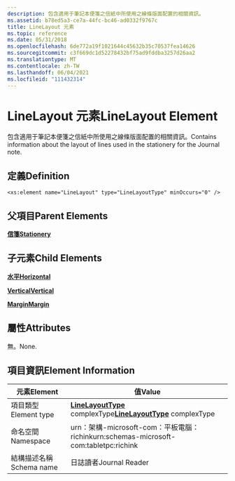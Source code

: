 ```yaml
---
description: 包含適用于筆記本便箋之信紙中所使用之線條版面配置的相關資訊。
ms.assetid: b78ed5a3-ce7a-44fc-bc46-ad0332f9767c
title: LineLayout 元素
ms.topic: reference
ms.date: 05/31/2018
ms.openlocfilehash: 6de772a19f1021644c45632b35c70537fea14626
ms.sourcegitcommit: c3f669dc1d52278432bf75ad9fddba3257d26aa2
ms.translationtype: MT
ms.contentlocale: zh-TW
ms.lasthandoff: 06/04/2021
ms.locfileid: "111432314"
---
```

# <a name="linelayout-element"></a><span data-ttu-id="e5ce0-103">LineLayout 元素</span><span class="sxs-lookup"><span data-stu-id="e5ce0-103">LineLayout Element</span></span>

<span data-ttu-id="e5ce0-104">包含適用于筆記本便箋之信紙中所使用之線條版面配置的相關資訊。</span><span class="sxs-lookup"><span data-stu-id="e5ce0-104">Contains information about the layout of lines used in the stationery for the Journal note.</span></span>

## <a name="definition"></a><span data-ttu-id="e5ce0-105">定義</span><span class="sxs-lookup"><span data-stu-id="e5ce0-105">Definition</span></span>

``` syntax
<xs:element name="LineLayout" type="LineLayoutType" minOccurs="0" />
```

## <a name="parent-elements"></a><span data-ttu-id="e5ce0-106">父項目</span><span class="sxs-lookup"><span data-stu-id="e5ce0-106">Parent Elements</span></span>

[<span data-ttu-id="e5ce0-107">**信箋**</span><span class="sxs-lookup"><span data-stu-id="e5ce0-107">**Stationery**</span></span>](stationery-element.md)

## <a name="child-elements"></a><span data-ttu-id="e5ce0-108">子元素</span><span class="sxs-lookup"><span data-stu-id="e5ce0-108">Child Elements</span></span>

[<span data-ttu-id="e5ce0-109">**水平**</span><span class="sxs-lookup"><span data-stu-id="e5ce0-109">**Horizontal**</span></span>](horizontal-element.md)

[<span data-ttu-id="e5ce0-110">**Vertical**</span><span class="sxs-lookup"><span data-stu-id="e5ce0-110">**Vertical**</span></span>](vertical-element.md)

[<span data-ttu-id="e5ce0-111">**Margin**</span><span class="sxs-lookup"><span data-stu-id="e5ce0-111">**Margin**</span></span>](margin-element.md)

## <a name="attributes"></a><span data-ttu-id="e5ce0-112">屬性</span><span class="sxs-lookup"><span data-stu-id="e5ce0-112">Attributes</span></span>

<span data-ttu-id="e5ce0-113">無。</span><span class="sxs-lookup"><span data-stu-id="e5ce0-113">None.</span></span>

## <a name="element-information"></a><span data-ttu-id="e5ce0-114">項目資訊</span><span class="sxs-lookup"><span data-stu-id="e5ce0-114">Element Information</span></span>



|  <span data-ttu-id="e5ce0-115">元素</span><span class="sxs-lookup"><span data-stu-id="e5ce0-115">Element</span></span>     | <span data-ttu-id="e5ce0-116">值</span><span class="sxs-lookup"><span data-stu-id="e5ce0-116">Value</span></span>                                                     |
|--------------|-------------------------------------------------------------------|
| <span data-ttu-id="e5ce0-117">項目類型</span><span class="sxs-lookup"><span data-stu-id="e5ce0-117">Element type</span></span> | <span data-ttu-id="e5ce0-118">[**LineLayoutType**](linelayouttype-complex-type.md) complexType</span><span class="sxs-lookup"><span data-stu-id="e5ce0-118">[**LineLayoutType**](linelayouttype-complex-type.md) complexType</span></span> |
| <span data-ttu-id="e5ce0-119">命名空間</span><span class="sxs-lookup"><span data-stu-id="e5ce0-119">Namespace</span></span>    | <span data-ttu-id="e5ce0-120">urn：架構-microsoft-com：平板電腦： richink</span><span class="sxs-lookup"><span data-stu-id="e5ce0-120">urn:schemas-microsoft-com:tabletpc:richink</span></span>                        |
| <span data-ttu-id="e5ce0-121">結構描述名稱</span><span class="sxs-lookup"><span data-stu-id="e5ce0-121">Schema name</span></span>  | <span data-ttu-id="e5ce0-122">日誌讀者</span><span class="sxs-lookup"><span data-stu-id="e5ce0-122">Journal Reader</span></span>                                                    |



 

 

 



